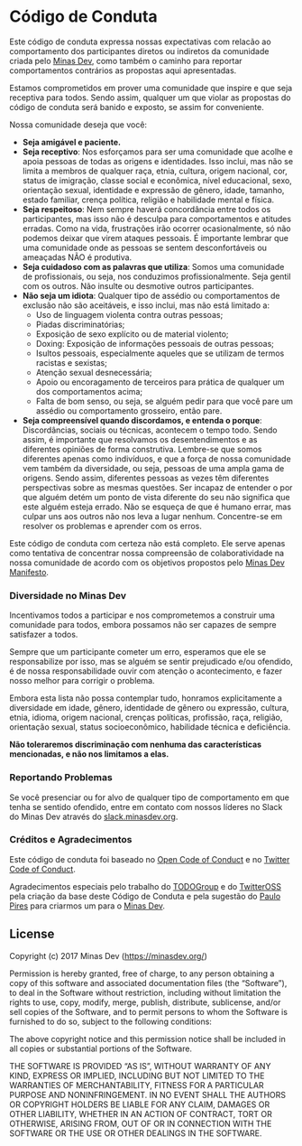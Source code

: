 # Código de Conduta

Este código de conduta expressa nossas expectativas com relacão ao comportamento dos participantes diretos ou indiretos da comunidade criada pelo [Minas Dev](https://minasdev.org/), como também o caminho para reportar comportamentos contrários as propostas aqui apresentadas.

Estamos comprometidos em prover uma comunidade que inspire e que seja receptiva para todos. Sendo assim, qualquer um que violar as propostas do código de conduta será banido e exposto, se assim for conveniente.

Nossa comunidade deseja que você:

* **Seja amigável e paciente.**
* **Seja receptivo**: Nos esforçamos para ser uma comunidade que acolhe e apoia pessoas de todas as origens e identidades. Isso inclui, mas não se limita a membros de qualquer raça, etnia, cultura, origem nacional, cor, status de imigração, classe social e econômica, nível educacional, sexo, orientação sexual, identidade e expressão de gênero, idade, tamanho, estado familiar, crença política, religião e habilidade mental e física.
* **Seja respeitoso**: Nem sempre haverá concordância entre todos os participantes, mas isso não é desculpa para comportamentos e atitudes erradas. Como na vida, frustrações irão ocorrer ocasionalmente, só não podemos deixar que virem ataques pessoais. É importante lembrar que uma comunidade onde as pessoas se sentem desconfortáveis ou ameaçadas NÃO é produtiva.
* **Seja cuidadoso com as palavras que utiliza**: Somos uma comunidade de profissionais, ou seja, nos conduzimos profissionalmente. Seja gentil com os outros. Não insulte ou desmotive outros participantes.
* **Não seja um idiota**: Qualquer tipo de assédio ou comportamentos de exclusão não são aceitáveis, e isso inclui, mas não está limitado a:
  * Uso de linguagem violenta contra outras pessoas;
  * Piadas discriminatórias;
  * Exposição de sexo explícito ou de material violento;
  * Doxing: Exposição de informações pessoais de outras pessoas;
  * Isultos pessoais, especialmente aqueles que se utilizam de termos racistas e sexistas;
  * Atenção sexual desnecessária;
  * Apoio ou encoragamento de terceiros para prática de qualquer um dos comportamentos acima;
  * Falta de bom senso, ou seja, se alguém pedir para que você pare um assédio ou comportamento grosseiro, então pare.
* **Seja compreensível quando discordamos, e entenda o porque**: Discordâncias, sociais ou técnicas, acontecem o tempo todo. Sendo assim, é importante que resolvamos os desentendimentos e as diferentes opiniões de forma construtiva. Lembre-se que somos diferentes apenas como indivíduos, e que a força de nossa comunidade vem também da diversidade, ou seja, pessoas de uma ampla gama de origens. Sendo assim, diferentes pessoas as vezes têm diferentes perspectivas sobre as mesmas questões. Ser incapaz de entender o por que alguém detém um ponto de vista diferente do seu não significa que este alguém esteja errado. Não se esqueça de que é humano errar, mas culpar uns aos outros não nos leva a lugar nenhum. Concentre-se em resolver os problemas e aprender com os erros.

Este código de conduta com certeza não está completo. Ele serve apenas como tentativa de concentrar nossa compreensão de colaboratividade na nossa comunidade de acordo com os objetivos propostos pelo [Minas Dev Manifesto](https://github.com/minasdev/manifesto#minas-dev-manifesto).

### Diversidade no Minas Dev

Incentivamos todos a participar e nos comprometemos a construir uma comunidade para todos, embora possamos não ser capazes de sempre satisfazer a todos.

Sempre que um participante cometer um erro, esperamos que ele se responsabilize por isso, mas se alguém se sentir prejudicado e/ou ofendido, é de nossa responsabilidade ouvir com atenção o acontecimento, e fazer nosso melhor para corrigir o problema.

Embora esta lista não possa contemplar tudo, honramos explicitamente a diversidade em idade, gênero, identidade de gênero ou expressão, cultura, etnia, idioma, origem nacional, crenças políticas, profissão, raça, religião, orientação sexual, status socioeconômico, habilidade técnica e deficiência.

**Não toleraremos discriminação com nenhuma das características mencionadas, e não nos limitamos a elas.**

### Reportando Problemas

Se você presenciar ou for alvo de qualquer tipo de comportamento em que tenha se sentido ofendido, entre em contato com nossos líderes no Slack do Minas Dev através do [slack.minasdev.org](https://slack.minasdev.org/).

### Créditos e Agradecimentos

Este código de conduta foi baseado no [Open Code of Conduct](https://github.com/todogroup/opencodeofconduct) e no [Twitter Code of Conduct](https://github.com/twitter/code-of-conduct). 

Agradecimentos especiais pelo trabalho do [TODOGroup](http://todogroup.org/) e do [TwitterOSS](https://twitter.com/twitteross) pela criação da base deste Código de Conduta e pela sugestão do [Paulo Pires](https://github.com/paulohp) para criarmos um para o [Minas Dev](https://minasdev.org/).

## License

Copyright (c) 2017 Minas Dev (https://minasdev.org/)

Permission is hereby granted, free of charge, to any person obtaining a copy of this software and associated documentation files (the “Software”), to deal in the Software without restriction, including without limitation the rights to use, copy, modify, merge, publish, distribute, sublicense, and/or sell copies of the Software, and to permit persons to whom the Software is furnished to do so, subject to the following conditions:

The above copyright notice and this permission notice shall be included in all copies or substantial portions of the Software.

THE SOFTWARE IS PROVIDED “AS IS”, WITHOUT WARRANTY OF ANY KIND, EXPRESS OR IMPLIED, INCLUDING BUT NOT LIMITED TO THE WARRANTIES OF MERCHANTABILITY, FITNESS FOR A PARTICULAR PURPOSE AND NONINFRINGEMENT. IN NO EVENT SHALL THE AUTHORS OR COPYRIGHT HOLDERS BE LIABLE FOR ANY CLAIM, DAMAGES OR OTHER LIABILITY, WHETHER IN AN ACTION OF CONTRACT, TORT OR OTHERWISE, ARISING FROM, OUT OF OR IN CONNECTION WITH THE SOFTWARE OR THE USE OR OTHER DEALINGS IN THE SOFTWARE.
